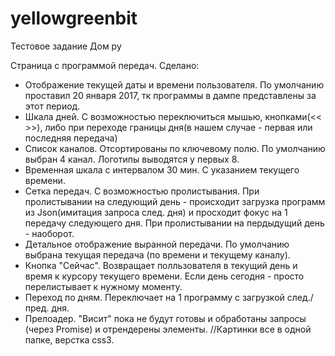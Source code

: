 # yellowgreenbit
Тестовое задание Дом ру

Страница с программой передач.
Сделано:
- Отображение текущей даты и времени пользователя. По умолчанию проставил 20 января 2017, тк программы в дампе представлены за этот период.
- Шкала дней. С возможностью переключиться мышью, кнопками(<< >>), либо при переходе границы дня(в нашем случае - первая или последняя передача)
- Список каналов. Отсортированы по ключевому полю. По умолчанию выбран 4 канал. Логотипы выводятся у первых 8. 
- Временная шкала с интервалом 30 мин. С указанием текущего времени.
- Сетка передач. С возможностью пролистывания. При пролистывании на следующий день - происходит загрузка программ из Json(имитация запроса след. дня) и просходит фокус на 1 передачу следующего дня. При пролистывании на пердыдущий день - наоборот.
- Детальное отображение выранной передачи. По умолчанию выбрана текущая передача (по времени и текущему каналу).
- Кнопка "Сейчас". Возвращает полльзователя в текущий день и время к курсору текущего времени. Если день сегодня - просто перелистывает к нужному моменту.
- Переход по дням. Переключает на 1 программу с загрузкой след./пред. дня.
- Прелоадер. "Висит" пока не будут готовы и обработаны запросы (через Promise) и отрендерены элементы.
//Картинки все в одной папке, верстка css3.
